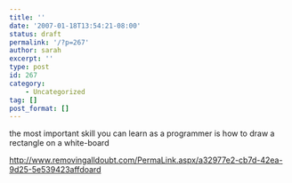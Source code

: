 ```yaml
---
title: ''
date: '2007-01-18T13:54:21-08:00'
status: draft
permalink: '/?p=267'
author: sarah
excerpt: ''
type: post
id: 267
category:
    - Uncategorized
tag: []
post_format: []
---
```

the most important skill you can learn as a programmer is how to draw a rectangle on a white-board

http://www.removingalldoubt.com/PermaLink.aspx/a32977e2-cb7d-42ea-9d25-5e539423affdoard